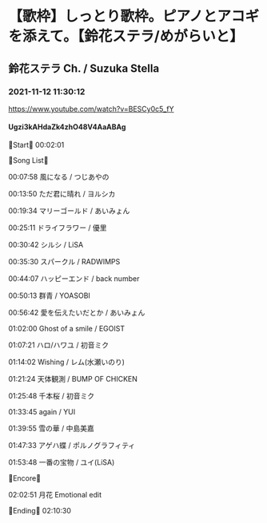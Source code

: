 # 【歌枠】しっとり歌枠。ピアノとアコギを添えて。【鈴花ステラ/めがらいと】
## 鈴花ステラ Ch. / Suzuka Stella
### 2021-11-12 11:30:12
https://www.youtube.com/watch?v=BESCy0c5_fY
#### Ugzi3kAHdaZk4zhO48V4AaABAg
🔔Start🔔 00:02:01



🔔Song List🔔

00:07:58 風になる / つじあやの

00:13:50 ただ君に晴れ / ヨルシカ

00:19:34 マリーゴールド / あいみょん

00:25:11 ドライフラワー / 優里

00:30:42 シルシ / LiSA

00:35:30 スパークル / RADWIMPS

00:44:07 ハッピーエンド / back number

00:50:13 群青 / YOASOBI

00:56:42 愛を伝えたいだとか / あいみょん

01:02:00 Ghost of a smile / EGOIST

01:07:21 ハロ/ハワユ / 初音ミク

01:14:02 Wishing / レム(水瀬いのり)

01:21:24 天体観測 / BUMP OF CHICKEN

01:25:48 千本桜 / 初音ミク

01:33:45 again / YUI

01:39:55 雪の華 / 中島美嘉

01:47:33 アゲハ蝶 / ポルノグラフィティ

01:53:48 一番の宝物 / ユイ(LiSA)



🔔Encore🔔

02:02:51 月花 Emotional edit



🔔Ending🔔 02:10:30

